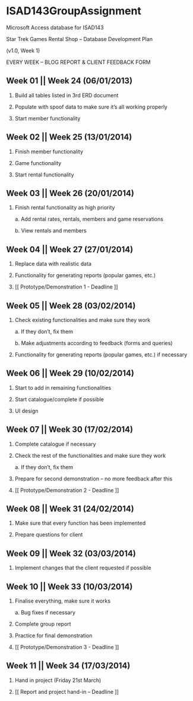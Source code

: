 ISAD143GroupAssignment
======================

Microsoft Access database for ISAD143

Star Trek Games Rental Shop – Database Development Plan

(v1.0, Week 1)

EVERY WEEK – BLOG REPORT & CLIENT FEEDBACK FORM

Week 01 || Week 24 (06/01/2013)
-

1.	Build all tables listed in 3rd ERD document

2.	Populate with spoof data to make sure it’s all working properly

3.	Start member functionality

Week 02 || Week 25 (13/01/2014)
-

1.	Finish member functionality

2.	Game functionality

3.	Start rental functionality

Week 03 || Week 26 (20/01/2014)
-

1.	Finish rental functionality as high priority

    a.	Add rental rates, rentals, members and game reservations

    b.	View rentals and members

Week 04 || Week 27 (27/01/2014)
-

1.	Replace data with realistic data

2.	Functionality for generating reports (popular games, etc.)

3.	[[ Prototype/Demonstration 1 - Deadline ]]

Week 05 || Week 28 (03/02/2014)
-

1.	Check existing functionalities and make sure they work

    a.	If they don’t, fix them

    b.	Make adjustments according to feedback (forms and queries)

2.	Functionality for generating reports (popular games, etc.) if necessary

Week 06 || Week 29 (10/02/2014)
-

1.	Start to add in remaining functionalities

2.	Start catalogue/complete if possible

3.	UI design

Week 07 || Week 30 (17/02/2014)
-

1.	Complete catalogue if necessary

2.	Check the rest of the functionalities and make sure they work

    a.	If they don’t, fix them

3.	Prepare for second demonstration – no more feedback after this

4.	[[ Prototype/Demonstration 2 - Deadline ]]

Week 08 || Week 31 (24/02/2014)
-

1.	Make sure that every function has been implemented

2.	Prepare questions for client

Week 09 || Week 32 (03/03/2014)
-

1.	Implement changes that the client requested if possible

Week 10 || Week 33 (10/03/2014)
-

1.	Finalise everything, make sure it works

    a.	Bug fixes if necessary

2.	Complete group report

3.	Practice for final demonstration

4.	[[ Prototype/Demonstration 3 - Deadline ]]

Week 11 || Week 34 (17/03/2014)
-

1.	Hand in project (Friday 21st March)

2.	[[ Report and project hand-in – Deadline ]]
